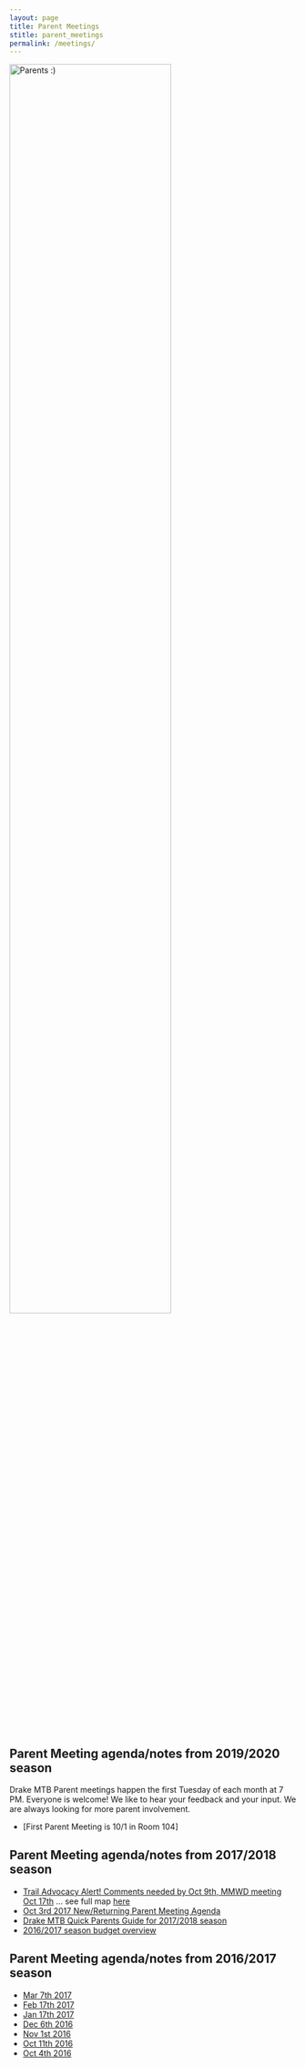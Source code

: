 ```yaml
---
layout: page
title: Parent Meetings
stitle: parent_meetings
permalink: /meetings/
---
```


<img src="{{site.basurl}}/images/parents.JPG" alt="Parents :)" style="width:75%;height:75%;">


## Parent Meeting agenda/notes from 2019/2020 season

Drake MTB Parent meetings happen the first Tuesday of each month at 7 PM. Everyone is welcome! We like to hear your feedback and your input. We are always looking for more parent involvement.

* [First Parent Meeting is 10/1 in Room 104]

## Parent Meeting agenda/notes from 2017/2018 season

* [Trail Advocacy Alert! Comments needed by Oct 9th, MMWD meeting Oct 17th](http://www.marinbike.org/news/offroad/comments-needed-today-on-azalea-hill-ceqa-document) ... see full map [here]({{site.baseurl}}/images/MCBC_trail_projects_and_proposals.jpg)
* [Oct 3rd 2017 New/Returning Parent Meeting Agenda]({{site.baseurl}}/images/new_parents_agenda_v2.pdf)
* [Drake MTB Quick Parents Guide for 2017/2018 season]({{site.baseurl}}/images/2017_2018_Drake_MTB_Parent_info.pdf)
* [2016/2017 season budget overview]({{site.baseurl}}/images/2017_budget.pdf)

## Parent Meeting agenda/notes from 2016/2017 season

* [Mar 7th 2017]({{site.baseurl}}/images/3-7_MTB_Agenda.pdf)
* [Feb 17th 2017]({{site.baseurl}}/images/2-7_MTB_Agenda.pdf)
* [Jan 17th 2017]({{site.baseurl}}/images/1-17_MTB_Agenda.pdf)
* [Dec 6th 2016]({{site.baseurl}}/images/12-6_MTB_Agenda.pdf)
* [Nov 1st 2016]({{site.baseurl}}/images/11-16_MTB_Agenda_10.pdf)
* [Oct 11th 2016]({{site.baseurl}}/images/2016_DrakeMTB_new_parent_info.pdf)
* [Oct 4th 2016]({{site.baseurl}}/images/kick_off.pdf)
